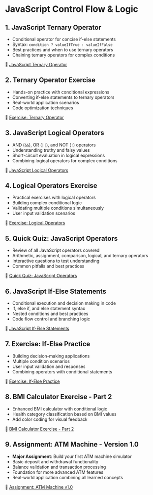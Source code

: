 # JavaScript Control Flow & Logic

## 1. JavaScript Ternary Operator

-   Conditional operator for concise if-else statements
-   Syntax: `condition ? valueIfTrue : valueIfFalse`
-   Best practices and when to use ternary operators
-   Chaining ternary operators for complex conditions

📖 [JavaScript Ternary Operator](01-js-ternary-operator.md)

## 2. Ternary Operator Exercise

-   Hands-on practice with conditional expressions
-   Converting if-else statements to ternary operators
-   Real-world application scenarios
-   Code optimization techniques

📖 [Exercise: Ternary Operator](02-exercise-ternary-operator.md)

## 3. JavaScript Logical Operators

-   AND (`&&`), OR (`||`), and NOT (`!`) operators
-   Understanding truthy and falsy values
-   Short-circuit evaluation in logical expressions
-   Combining logical operators for complex conditions

📖 [JavaScript Logical Operators](03-js-logical-operators.md)

## 4. Logical Operators Exercise

-   Practical exercises with logical operators
-   Building complex conditional logic
-   Validating multiple conditions simultaneously
-   User input validation scenarios

📖 [Exercise: Logical Operators](04-exercise-logical-operators.md)

## 5. Quick Quiz: JavaScript Operators

-   Review of all JavaScript operators covered
-   Arithmetic, assignment, comparison, logical, and ternary operators
-   Interactive questions to test understanding
-   Common pitfalls and best practices

📖 [Quick Quiz: JavaScript Operators](05-quick-quiz-javascript-operators.md)

## 6. JavaScript If-Else Statements

-   Conditional execution and decision making in code
-   If, else if, and else statement syntax
-   Nested conditions and best practices
-   Code flow control and branching logic

📖 [JavaScript If-Else Statements](06-js-if-else.md)

## 7. Exercise: If-Else Practice

-   Building decision-making applications
-   Multiple condition scenarios
-   User input validation and responses
-   Combining operators with conditional statements

📖 [Exercise: If-Else Practice](07-exercise-for-if.md)

## 8. BMI Calculator Exercise - Part 2

-   Enhanced BMI calculator with conditional logic
-   Health category classification based on BMI values
-   Add color coding for visual feedback

📖 [BMI Calculator Exercise - Part 2](08-exercise-bmi-calculator-2.md)

## 9. Assignment: ATM Machine - Version 1.0

-   **Major Assignment**: Build your first ATM machine simulator
-   Basic deposit and withdrawal functionality
-   Balance validation and transaction processing
-   Foundation for more advanced ATM features
-   Real-world application combining all learned concepts

📖 [Assignment: ATM Machine v1.0](09-assignment-atm-v1.md)
